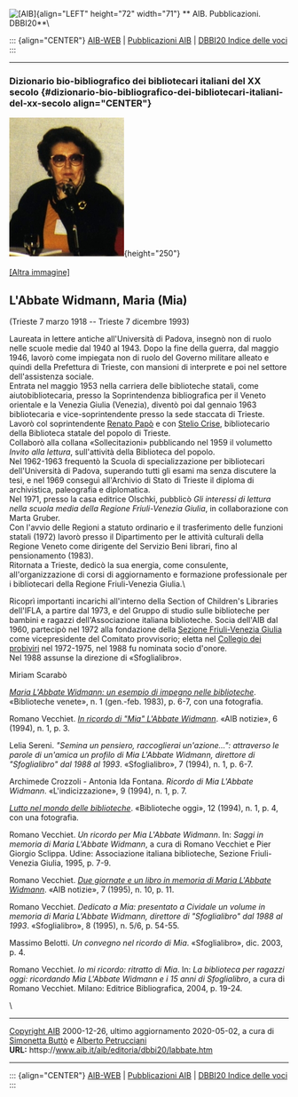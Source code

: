 ![\[AIB\]](/aib/wi/aibv72.gif){align="LEFT" height="72" width="71"}
** AIB. Pubblicazioni. DBBI20**\

::: {align="CENTER"}
[AIB-WEB](/) \| [Pubblicazioni AIB](/pubblicazioni/) \| [DBBI20 Indice
delle voci](dbbi20.htm)
:::

------------------------------------------------------------------------

### Dizionario bio-bibliografico dei bibliotecari italiani del XX secolo {#dizionario-bio-bibliografico-dei-bibliotecari-italiani-del-xx-secolo align="CENTER"}

![\[Ritratto\]](labbate2.jpg){height="250"}\
\
[\[Altra immagine\]](labbate.jpg)

## L\'Abbate Widmann, Maria (Mia)

(Trieste 7 marzo 1918 -- Trieste 7 dicembre 1993)

Laureata in lettere antiche all\'Università di Padova, insegnò non di
ruolo nelle scuole medie dal 1940 al 1943. Dopo la fine della guerra,
dal maggio 1946, lavorò come impiegata non di ruolo del Governo militare
alleato e quindi della Prefettura di Trieste, con mansioni di interprete
e poi nel settore dell\'assistenza sociale.\
Entrata nel maggio 1953 nella carriera delle biblioteche statali, come
aiutobibliotecaria, presso la Soprintendenza bibliografica per il Veneto
orientale e la Venezia Giulia (Venezia), diventò poi dal gennaio 1963
bibliotecaria e vice-soprintendente presso la sede staccata di Trieste.
Lavorò col soprintendente [Renato Papò](papo.htm) e con [Stelio
Crise](crise.htm), bibliotecario della Biblioteca statale del popolo di
Trieste.\
Collaborò alla collana «Sollecitazioni» pubblicando nel 1959 il
volumetto *Invito alla lettura*, sull\'attività della Biblioteca del
popolo.\
Nel 1962-1963 frequentò la Scuola di specializzazione per bibliotecari
dell\'Università di Padova, superando tutti gli esami ma senza discutere
la tesi, e nel 1969 conseguì all\'Archivio di Stato di Trieste il
diploma di archivistica, paleografia e diplomatica.\
Nel 1971, presso la casa editrice Olschki, pubblicò *Gli interessi di
lettura nella scuola media della Regione Friuli-Venezia Giulia*, in
collaborazione con Marta Gruber.\
Con l\'avvio delle Regioni a statuto ordinario e il trasferimento delle
funzioni statali (1972) lavorò presso il Dipartimento per le attività
culturali della Regione Veneto come dirigente del Servizio Beni librari,
fino al pensionamento (1983).\
Ritornata a Trieste, dedicò la sua energia, come consulente,
all\'organizzazione di corsi di aggiornamento e formazione professionale
per i bibliotecari della Regione Friuli-Venezia Giulia.\

Ricoprì importanti incarichi all\'interno della Section of Children\'s
Libraries dell\'IFLA, a partire dal 1973, e del Gruppo di studio sulle
biblioteche per bambini e ragazzi dell\'Associazione italiana
biblioteche. Socia dell\'AIB dal 1960, partecipò nel 1972 alla
fondazione della [Sezione Friuli-Venezia
Giulia](/aib/stor/sezioni/fvg.htm) come vicepresidente del Comitato
provvisorio; eletta nel [Collegio dei
probiviri](/aib/stor/cariche69.htm) nel 1972-1975, nel 1988 fu nominata
socio d\'onore.\
Nel 1988 assunse la direzione di «Sfoglialibro».

Miriam Scarabò

*[Maria L\'Abbate Widmann: un esempio di impegno nelle
biblioteche](/aib/stor/album/labbate1.htm)*. «Biblioteche venete», n. 1
(gen.-feb. 1983), p. 6-7, con una fotografia.

Romano Vecchiet. *[In ricordo di \"Mia\" L\'Abbate
Widmann](labbate1.pdf)*. «AIB notizie», 6 (1994), n. 1, p. 3.

Lelia Sereni. *\"Semina un pensiero, raccoglierai un\'azione\...\":
attraverso le parole di un\'amica un profilo di Mia L\'Abbate Widmann,
direttore di \"Sfoglialibro\" dal 1988 al 1993*. «Sfoglialibro», 7
(1994), n. 1, p. 6-7.

Archimede Crozzoli - Antonia Ida Fontana. *Ricordo di Mia L\'Abbate
Widmann*. «L\'indicizzazione», 9 (1994), n. 1, p. 7.

*[Lutto nel mondo delle biblioteche](labbate3.jpg)*. «Biblioteche oggi»,
12 (1994), n. 1, p. 4, con una fotografia.

Romano Vecchiet. *Un ricordo per Mia L\'Abbate Widmann*. In: *Saggi in
memoria di Maria L\'Abbate Widmann*, a cura di Romano Vecchiet e Pier
Giorgio Sclippa. Udine: Associazione italiana biblioteche, Sezione
Friuli-Venezia Giulia, 1995, p. 7-9.

Romano Vecchiet. *[Due giornate e un libro in memoria di Maria L\'Abbate
Widmann](labbate4.jpg)*. «AIB notizie», 7 (1995), n. 10, p. 11.

Romano Vecchiet. *Dedicato a Mia: presentato a Cividale un volume in
memoria di Maria L\'Abbate Widmann, direttore di \"Sfoglialibro\" dal
1988 al 1993*. «Sfoglialibro», 8 (1995), n. 5/6, p. 54-55.

Massimo Belotti. *Un convegno nel ricordo di Mia*. «Sfoglialibro», dic.
2003, p. 4.

Romano Vecchiet. *Io mi ricordo: ritratto di Mia*. In: *La biblioteca
per ragazzi oggi: ricordando Mia L\'Abbate Widmann e i 15 anni di
Sfoglialibro*, a cura di Romano Vecchiet. Milano: Editrice
Bibliografica, 2004, p. 19-24.

\

------------------------------------------------------------------------

[Copyright AIB](/su-questo-sito/dichiarazione-di-copyright-aib-web/)
2000-12-26, ultimo aggiornamento 2020-05-02, a cura di [Simonetta
Buttò](/aib/redazione3.htm) e [Alberto
Petrucciani](/su-questo-sito/redazione-aib-web/)\
**URL:** httsp://www.aib.it/aib/editoria/dbbi20/labbate.htm

------------------------------------------------------------------------

::: {align="CENTER"}
[AIB-WEB](/) \| [Pubblicazioni AIB](/pubblicazioni/) \| [DBBI20 Indice
delle voci](dbbi20.htm)
:::
